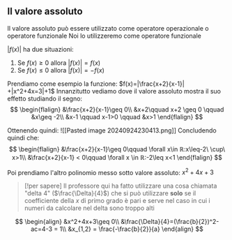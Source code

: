 ## Il valore assoluto
Il valore assoluto può essere utilizzato come operatore operazionale o operatore funzionale
Noi lo utilizzeremo come operatore funzionale

$|f(x)|$ ha due situazioni:
1. Se $f(x) \geq 0$ allora $|f(x)|=f(x)$
2. Se $f(x)\leq0$ allora $|f(x)| = -f(x)$

Prendiamo come esempio la funzione:
$f(x)=|\frac{x+2}{x-1}| +|x^2+4x=3|+1$
Innanzitutto vediamo dove il valore assoluto mostra il suo effetto studiando il segno:
$$
\begin{flalign}
&\frac{x+2}{x-1}\geq 0\\
&x+2\qquad x+2 \geq 0 \qquad &x\geq -2\\
&x-1 \qquad x-1>0 \qquad &x>1
\end{flalign}
$$

Ottenendo quindi:
![[Pasted image 20240924230413.png]]
Concludendo quindi che:
$$
\begin{flalign}
&\frac{x+2}{x-1}\geq 0\qquad \forall x\in ℝ:x\leq-2\ \cup\ x>1\\
&\frac{x+2}{x-1} < 0\qquad \forall x \in ℝ:-2\leq x<1
\end{flalign}
$$

Poi prendiamo l'altro polinomio messo sotto valore assoluto:
$x^2+4x+3$
> [!per sapere]
> Il professore qui ha fatto utilizzare una cosa chiamata "delta 4" ($\frac{\Delta}{4}$) che si può utilizzare **solo** se il coefficiente della $x$ di primo grado è pari e serve nel caso in cui i numeri da calcolare nel delta sono troppo alti

$$
\begin{align}
&x^2+4x+3\geq 0\\
&\frac{\Delta}{4}=(\frac{b}{2})^2-ac=4-3 = 1\\
&x_{1,2} = \frac{-\frac{b}{2}}{a}
\end{align}
$$